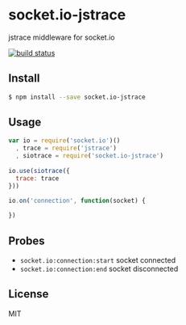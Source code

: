 # socket.io-jstrace

jstrace middleware for socket.io

[![build status](https://circleci.com/gh/evanlucas/socket.io-jstrace.png?circle-token=bde54886a8d80959ef6394d3caa14bcf66e4f124)](https://circleci.com/gh/evanlucas/socket.io-jstrace)

## Install

```bash
$ npm install --save socket.io-jstrace
```

## Usage

```js
var io = require('socket.io')()
  , trace = require('jstrace')
  , siotrace = require('socket.io-jstrace')
  
io.use(siotrace({
  trace: trace
}))

io.on('connection', function(socket) {
  
})
```

## Probes

- `socket.io:connection:start` socket connected
- `socket.io:connection:end` socket disconnected

## License

MIT
